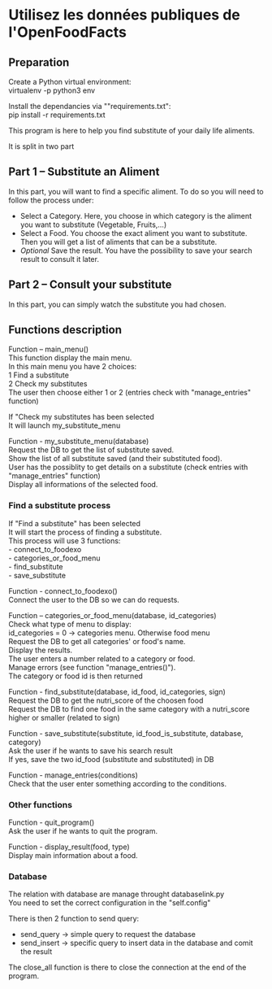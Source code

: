 # Utilisez les données publiques de l'OpenFoodFacts

## Preparation
Create a Python virtual environment:  
virtualenv -p python3 env  


Install the dependancies via ""requirements.txt":  
pip install -r requirements.txt  


This program is here to help you find substitute of your daily life aliments.


It is split in two part


## Part 1 – Substitute an Aliment
In this part, you will want to find a specific aliment. To do so you will need to follow the process under:
-	Select a Category. Here, you choose in which category is the aliment you want to substitute (Vegetable, Fruits,…)
-	Select a Food. You choose the exact aliment you want to substitute. Then you will get a list of aliments that can be a substitute.
-	*Optional* Save the result. You have the possibility to save your search result to consult it later.


## Part 2 – Consult your substitute  
In this part, you can simply watch the substitute you had chosen.


## Functions description


Function – main_menu()  
    This function display the main menu.  
    In this main menu you have 2 choices:  
    1	Find a substitute  
    2	Check my substitutes  
    The user then choose either 1 or 2 (entries check with "manage_entries" function)  


If "Check my substitutes has been selected  
It will launch my_substitute_menu  

Function - my_substitute_menu(database)  
Request the DB to get the list of substitute saved.  
Show the list of all substitute saved (and their substituted food).  
User has the possiblity to get details on a substitute (check entries with "manage_entries" function)  
Display all informations of the selected food.  


### Find a substitute process
If "Find a substitute" has been selected    
It will start the process of finding a substitute.  
This process will use 3 functions:  
    -   connect_to_foodexo  
    -	categories_or_food_menu  
    -	find_substitute   
    -   save_substitute  
    

Function - connect_to_foodexo()  
    Connect the user to the DB so we can do requests.  


Function – categories_or_food_menu(database, id_categories)  
    Check what type of menu to display:  
    id_categories = 0 -> categories menu. Otherwise food menu  
    Request the DB to get all categories' or food's name.  
    Display the results.  
    The user enters a number related to a category or food.  
    Manage errors (see function "manage_entries()").  
    The category or food id is then returned  

 

Function - find_substitute(database, id_food, id_categories, sign)  
    Request the DB to get the nutri_score of the choosen food  
    Request the DB to find one food in the same category with a nutri_score higher or smaller (related to sign)  
    
     
Function - save_substitute(substitute, id_food_is_substitute, database, category)  
    Ask the user if he wants to save his search result  
    If yes, save the two id_food (substitute and substituted) in DB  
     
     
Function - manage_entries(conditions)  
    Check that the user enter something according to the conditions.  
    
    

### Other functions  
Function - quit_program()  
    Ask the user if he wants to quit the program.  
    
    
Function - display_result(food, type)  
    Display main information about a food.  
    
    
### Database  
The relation with database are manage throught databaselink.py  
You need to set the correct configuration in the "self.config"

There is then 2 function to send query:
-	send_query -> simple query to request the database  
-	send_insert -> specific query to insert data in the database and comit the result  

The close_all function is there to close the connection at the end of the program.  

